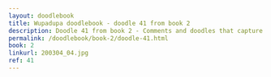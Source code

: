 ```yaml
---
layout: doodlebook
title: Wupadupa doodlebook - doodle 41 from book 2
description: Doodle 41 from book 2 - Comments and doodles that capture the essence of this event  
permalink: /doodlebook/book-2/doodle-41.html
book: 2
linkurl: 200304_04.jpg
ref: 41
---	  
```

																																																																							